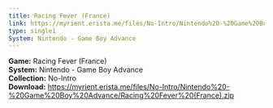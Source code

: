 ```yaml
---
title: Racing Fever (France)
link: https://myrient.erista.me/files/No-Intro/Nintendo%20-%20Game%20Boy%20Advance/Racing%20Fever%20(France).zip
type: single1
System: Nintendo - Game Boy Advance
---
```

<b>Game:</b> Racing Fever (France)<br>
<b>System:</b> Nintendo - Game Boy Advance<br>
<b>Collection:</b> No-Intro<br>
<b>Download:</b> https://myrient.erista.me/files/No-Intro/Nintendo%20-%20Game%20Boy%20Advance/Racing%20Fever%20(France).zip